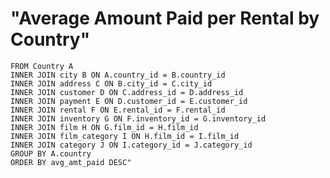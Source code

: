 # "Average Amount Paid per Rental by Country"

``` "SELECT DISTINCT A.country, avg(E.amount) AS avg_amt_paid
FROM Country A
INNER JOIN city B ON A.country_id = B.country_id
INNER JOIN address C ON B.city_id = C.city_id
INNER JOIN customer D ON C.address_id = D.address_id
INNER JOIN payment E ON D.customer_id = E.customer_id
INNER JOIN rental F ON E.rental_id = F.rental_id
INNER JOIN inventory G ON F.inventory_id = G.inventory_id
INNER JOIN film H ON G.film_id = H.film_id
INNER JOIN film_category I ON H.film_id = I.film_id
INNER JOIN category J ON I.category_id = J.category_id
GROUP BY A.country
ORDER BY avg_amt_paid DESC"
```